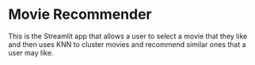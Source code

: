 # Movie Recommender
This is the Streamlit app that allows a user to select a movie that they like and then uses KNN to cluster movies and recommend similar ones that a user may like.
